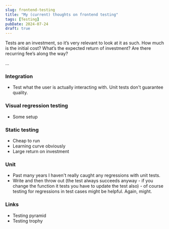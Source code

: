 ```yaml
---
slug: frontend-testing
title: "My (current) thoughts on frontend testing"
tags: [Testing]
pubDate: 2024-07-24
draft: true
---
```


Tests are an investment, so it’s very relevant to look at it as such. How much is the initial cost? What’s the expected return of investment? Are there recurring fee’s along the way?

...

### Integration

- Test what the user is actually interacting with. Unit tests don't guarantee quality.

### Visual regression testing

- Some setup

### Static testing

- Cheap to run
- Learning curve obviously
- Large return on investment

### Unit

- Past many years I haven't really caught any regressions with unit tests.
- Write and then throw out (the test always succeeds anyway - if you change the function it tests you have to update the test also) - of course testing for regressions in test cases might be helpful. Again, might.

### Links

- Testing pyramid
- Testing trophy
